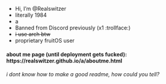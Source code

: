 - Hi, I’m @Realswitzer
- literally 1984
- a
- Banned from Discord previously (x1 :trollface:)
- <del>i use arch btw</del>
- proprietary fruitOS user
<h4>about me page (until deployment gets fucked): https://realswitzer.github.io/a/aboutme.html
<h6>i dont know how to make a good readme, how could you tell?</h1>
